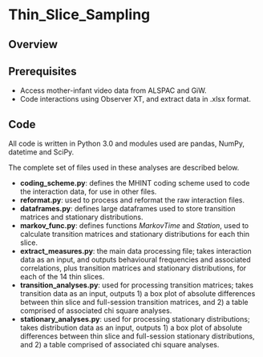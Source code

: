 # Thin_Slice_Sampling

## Overview

## Prerequisites
* Access mother-infant video data from ALSPAC and GiW. 
* Code interactions using Observer XT, and extract data in .xlsx format.

## Code
All code is written in Python 3.0 and modules used are pandas, NumPy, datetime and SciPy.

The complete set of files used in these analyses are described below.

* **coding_scheme.py**: defines the MHINT coding scheme used to code the interaction data, for use in other files.
* **reformat.py**: used to process and reformat the raw interaction files. 
* **dataframes.py**: defines large dataframes used to store transition matrices and stationary distributions.
* **markov_func.py**: defines functions *MarkovTime* and *Station*, used to calculate transition matrices and stationary distributions for each thin slice.
* **extract_measures.py**: the main data processing file; takes interaction data as an input, and outputs behavioural frequencies and associated correlations, plus transition matrices and stationary distributions, for each of the 14 thin slices.
* **transition_analyses.py**: used for processing transition matrices; takes transition data as an input, outputs 1) a box plot of absolute differences between thin slice and full-session transition matrices, and 2) a table comprised of associated chi square analyses.
* **stationary_analyses.py**: used for processing stationary distributions; takes distribution data as an input, outputs 1) a box plot of absolute differences between thin slice and full-session stationary distributions, and 2) a table comprised of associated chi square analyses.

